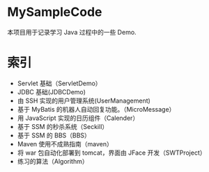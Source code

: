 # MySampleCode
本项目用于记录学习 Java 过程中的一些 Demo.

# 索引
- Servlet 基础（ServletDemo）
- JDBC 基础(JDBCDemo)
- 由 SSH 实现的用户管理系统(UserManagement)
- 基于 MyBatis 的机器人自动回复功能。（MicroMessage）
- 用 JavaScript 实现的日历组件（Calender）
- 基于 SSM 的秒杀系统（Seckill）
- 基于 SSM 的 BBS（BBS）
- Maven 使用不成熟指南（maven）
- 将 war 包自动化部署到 tomcat，界面由 JFace 开发（SWTProject）
- 练习的算法（Algorithm）
